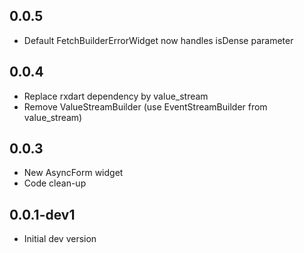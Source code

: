 ## 0.0.5
* Default FetchBuilderErrorWidget now handles isDense parameter

## 0.0.4
* Replace rxdart dependency by value_stream
* Remove ValueStreamBuilder (use EventStreamBuilder from value_stream)

## 0.0.3
* New AsyncForm widget
* Code clean-up

## 0.0.1-dev1

* Initial dev version

